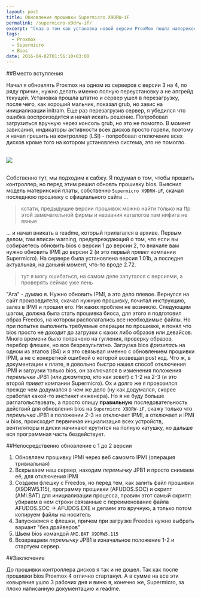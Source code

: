 ```yaml
---
layout: post
title: Обновление прошивки Supermicro X9DRW-iF
permalink: /supermicro-x9drw-if/
excerpt: "Сказ о том как установка новой версии ProxMox пошла наперекосяк"
tags:
  - Proxmox
  - Supermicro
  - Bios
date: 2016-04-02T01:56:10+03:00
---
```


##Вместо вступления

Начал я обновлять Proxmox на одном из серверов с версии 3 на 4, по ряду причин, нужно делать именно полную переустановку а не апгрейд текущей. Установка прошла штатно и сервер ушел в перезагрузку, после чего, как хороший мальчик, показал grub, но завис на инициализации initram. Еще раз перезагрузив сервер, я убедился что ошибка воспроизодится и начал искать решение. Попробовал загрузиться вручную через консоль grub, но это не помогло. В момент зависания, индикаторы активности всех дисков просто горели, поэтому я начал грешить на контроллер (LSI) - попробовал отключение всех дисков кроме того на котором установлена система, это не помогло.

<br>
<img src="https://farm2.staticflickr.com/1519/26090382722_d5864c4fbf_o.jpg">
<br>
<br>


Собственно тут, мы подходим к сабжу. Я подумал о том, чтобы прошить контроллер, но перед этим решил обновть прошивку bios. Выяснил модель материнской платы, собственно `Supermicro X9DRW-iF`, скачал последнюю прошивку с официального сайта ...

> кстати, предыдущие версии прошивок можно найти только на ftp этой замечательной фирмы и названия каталогов там нифига не явные

... и начал вникать в readme, который прилагался в архиве. Первым делом, там вписан warning, предупреждающий о том, что если вы собираетесь обновить bios с версии 1 до версии 2, то вначале вам нужно обновить IPMI до версии 2 (и это первый *привет* компании Supermicro). На сервере была установлена версия 1.01b, а последня актуальная, на данынй момент, что-то вроде 2.72.

> тут я могу ошибаться, на самом деле запутался с версиями, а проверять сейчас уже лень

"Ага" - думаю я. Нужно обновить IPMI, а это дело плевое. Вернулся на сайт произовдителя, скачал нужную прошивку, почитал инструкцию, залез в IPMI и прошил его. Ни каких проблем не возникло. Следующим шагом, должна была стать прошивка биоса, для этого я подготовил образ Freedos, на котором располагались все необходимые файлы. Но при попытке выполнить требуемые операции по прошивке, я понял что bios просто не доходит до загрузки с каких либо образов или девайсов. Много времени было потрачено на гугления, проверку образов, перебор флешек, но все безрезультатно. Загрузка bios *фризилась* на одном из этапов (B4) и я это связывал именно с обновлением прошивки IPMI, а не с конкретной ошибкой о которой возвещал post код. Что ж, в документации к плате, я довольно быстро нашел способ отключения IPMI и загрузки только bios, он заключался в изменения положения *перемычки* JPB1 (или *джампера*, кто как зовет) с 1-2 на 2-3 (и это второй *привет* компании Supermicro). Ох и долго же я провозился прежде чем додумался в чем же дело (ну как додумался, скорее сработал какой-то инстинкт инженера). Но я не буду больше раглагольствовать, а просто опишу **правильную** последовательность действий для обновления bios на `Supermicro X9DRW-iF`, скажу только что *перемычка* JPB1 в положении 2-3 не отключает IPMI, а отключает и IPMI и bios, происходит первичная инциализация всех устройств, вентиляторы и диски начинают крутится на полную катушку, но дальше вся программная часть бездействует.

##Непосредственно обновление с 1 до 2 версии

1. Обновляем прошивку IPMI через веб самомго IPMI (операция тривиальная)
2. Вскрываем наш сервер, находим *перемычку* JPB1 и просто снимаем её, для отключения IPMI
3. Создаем флешку с Freedos, но перед тем, как залить файл прошивки (X9DRW5.115), программу прошивки (AFUDOS.SOC) и скрипт (AMI.BAT) для инициализации процесса, правим этот самый скрипт: убираем в нем строки связанные с переименование файла AFUDOS.SOC -> AFUDOS.EXE и делаем это вручную, а только потом копируем файлы на носитель
3. Запускаемся с флешки, причем при загрузке Freedos нужно выбрать вариант "без драйверов"
4. Шьем bios командой `AMI.BAT X9DRW5.115`
5. Возвращаем *перемычку* JPB1 в изначальное положение 1-2 и стартуем сервер.

##Заключение

До прошивки контроллера дисков я так и не дошел. Так как после прошивки bios Proxmox 4 отлично стартанул. А в сумме на все эти ковыряния ушло 3 рабочих дня и виню я, конечно же, Supermicro, за плохо написанную документацию и readme.









